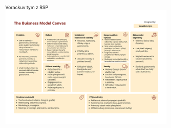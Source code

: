 Vorackuv tym z RSP
![business model canvas](<https://github.com/Katuli2019/Vorackuv-tym-z-RSP/blob/main/Grafika/White and Yellow Simple Business Model Canvas A4.png>)